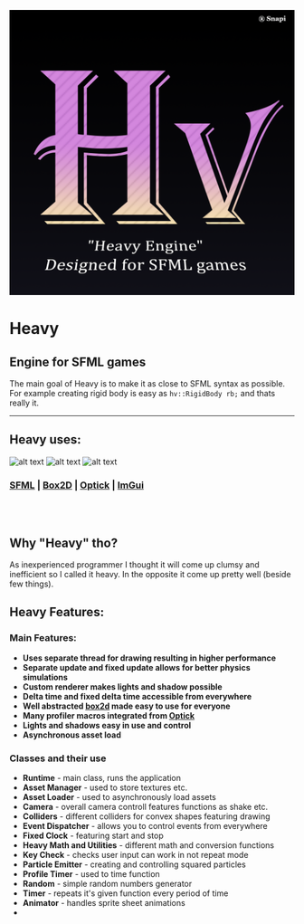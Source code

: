 ![Heavy Engine](https://github.com/xSnapi/Heavy/blob/master/Images/heavy.png?raw=true)

# Heavy
## Engine for SFML games
The main goal of Heavy is to make it as close to SFML syntax as possible. For example creating rigid body is easy as ```hv::RigidBody rb;``` and thats really it.
***

## Heavy uses:

![alt text](https://www.sfml-dev.org/images/logo.png "SFML")
![alt text](https://box2d.org/images/logo.svg "box2D")
![alt text](https://github.com/bombomby/optick/blob/master/samples/UnrealEnginePlugin/Resources/Icon128.png?raw=true "OPTICK")


### [SFML](https://github.com/SFML/SFML) | [Box2D](https://github.com/erincatto/box2d) | [Optick](https://github.com/bombomby/optick) | [ImGui](https://github.com/ocornut/imgui)


<br/>
<br/>

## Why "Heavy" tho? 
As inexperienced programmer I thought it will come up clumsy and inefficient so I called it heavy.
In the opposite it come up pretty well (beside few things).


## Heavy Features:

### Main Features:
* **Uses separate thread for drawing resulting in higher performance**
* **Separate update and fixed update allows for better physics simulations**
* **Custom renderer makes lights and shadow possible**
* **Delta time and fixed delta time accessible from everywhere**
* **Well abstracted [box2d](https://github.com/erincatto/box2d) made easy to use for everyone**
* **Many profiler macros integrated from [Optick](https://github.com/bombomby/optick)**
* **Lights and shadows easy in use and control**
* **Asynchronous asset load**

### Classes and their use
* **Runtime** - main class, runs the application
* **Asset Manager** - used to store textures etc.
* **Asset Loader** - used to asynchronously load assets
* **Camera** - overall camera controll features functions as shake etc.
* **Colliders** - different colliders for convex shapes featuring drawing
* **Event Dispatcher** - allows you to control events from everywhere
* **Fixed Clock** - featuring start and stop
* **Heavy Math and Utilities** - different math and conversion functions
* **Key Check** - checks user input can work in not repeat mode
* **Particle Emitter** - creating and controlling squared particles
* **Profile Timer** - used to time function
* **Random** - simple random numbers generator
* **Timer** - repeats it's given function every period of time
* **Animator** - handles sprite sheet animations
* 
